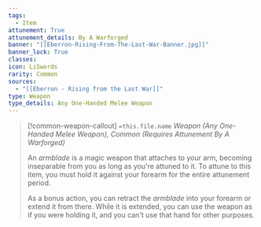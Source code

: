 ```yaml
---
tags:
  - Item
attunement: True
attunement_details: By A Warforged
banner: "[[Eberron-Rising-From-The-Last-War-Banner.jpg]]"
banner_lock: True
classes:
icon: LiSwords
rarity: Common
sources:
  - "[[Eberron - Rising from the Last War]]"
type: Weapon
type_details: Any One-Handed Melee Weapon
---
```

>[!common-weapon-callout] `=this.file.name`
>*Weapon (Any One-Handed Melee Weapon), Common (Requires Attunement By A Warforged)*
>
>An *armblade* is a magic weapon that attaches to your arm, becoming inseparable from you as long as you're attuned to it. To attune to this item, you must hold it against your forearm for the entire attunement period.
>
>As a bonus action, you can retract the *armblade* into your forearm or extend it from there. While it is extended, you can use the weapon as if you were holding it, and you can't use that hand for other purposes.
>
>

